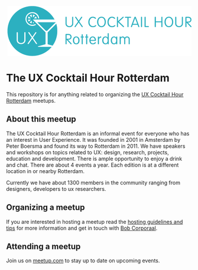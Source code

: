 <p align="center"><img src="/identity/ux_cocktail_hour_logo_text_v02.png" width=499 height=136 alt="UX Cocktail Hour Rotterdam logo"></p>

# The UX Cocktail Hour Rotterdam
This repository is for anything related to organizing the [UX Cocktail Hour Rotterdam](https://www.meetup.com/Rotterdam-UX-Cocktail-Hours/) meetups.

## About this meetup
The UX Cocktail Hour Rotterdam is an informal event for everyone who has an interest in User Experience. It was founded in 2001 in Amsterdam by Peter Boersma and  found its way to Rotterdam in 2011. We have speakers and workshops on topics related to UX: design, research, projects, education and development. There is ample opportunity to enjoy a drink and chat. There are about 4 events a year. Each edition is at a different location in or nearby Rotterdam.

Currently we have about 1300 members in the community ranging from designers, developers to ux researchers.

## Organizing a meetup
If you are interested in hosting a meetup read the [hosting guidelines and tips](/hosting-guidelines.md) for more information and get in touch with [Bob Corporaal](mailto:bob@reefscape.net).

## Attending a meetup
Join us on [meetup.com](https://www.meetup.com/Rotterdam-UX-Cocktail-Hours/) to stay up to date on upcoming events.
